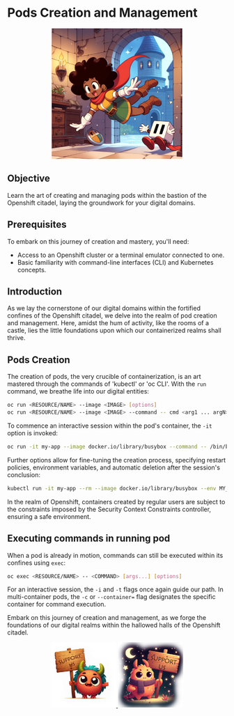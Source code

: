 # Pods Creation and Management

<div style="text-align:center;">
  <img src="https://github.com/Vitrua/images/blob/main/openshift/createpod.jpg?raw=true" alt="pods_creation" width="300" height="300">
</div>

## Objective

Learn the art of creating and managing pods within the bastion of the Openshift citadel, laying the groundwork for your digital domains.

## Prerequisites

To embark on this journey of creation and mastery, you'll need:

- Access to an Openshift cluster or a terminal emulator connected to one.
- Basic familiarity with command-line interfaces (CLI) and Kubernetes concepts.

## Introduction

As we lay the cornerstone of our digital domains within the fortified confines of the Openshift citadel, we delve into the realm of pod creation and management. Here, amidst the hum of activity, like the rooms of a castle, lies the little foundations upon which our containerized realms shall thrive.

## Pods Creation

The creation of pods, the very crucible of containerization, is an art mastered through the commands of 'kubectl' or 'oc CLI'. With the `run` command, we breathe life into our digital entities:
```bash
oc run <RESOURCE/NAME> --image <IMAGE> [options]
oc run <RESOURCE/NAME> --image <IMAGE> --command -- cmd <arg1 ... argN>
```
To commence an interactive session within the pod's container, the `-it` option is invoked:
```bash
oc run -it my-app --image docker.io/library/busybox --command -- /bin/bash
```
Further options allow for fine-tuning the creation process, specifying restart policies, environment variables, and automatic deletion after the session's conclusion:
```bash
kubectl run -it my-app --rm --image docker.io/library/busybox --env MY_PASSWORD=P455w@rd --restart Never --command -- date
```
In the realm of Openshift, containers created by regular users are subject to the constraints imposed by the Security Context Constraints controller, ensuring a safe environment.

## Executing commands in running pod

When a pod is already in motion, commands can still be executed within its confines using `exec`:
```bash
oc exec <RESOURCE/NAME> -- <COMMAND> [args...] [options]
```
For an interactive session, the `-i` and `-t` flags once again guide our path. In multi-container pods, the `-c` or `--container=` flag designates the specific container for command execution.

Embark on this journey of creation and management, as we forge the foundations of our digital realms within the hallowed halls of the Openshift citadel.

<div style="text-align:center;">
  <a href="https://patreon.com/Vitrua">
    <img src="https://github.com/Vitrua/images/blob/main/others/supportmonlight.png?raw=true#only-light" alt="wiz" width="150" height="150">
    <img src="https://github.com/Vitrua/images/blob/main/others/supportmon.png?raw=true#only-dark" alt="wiz" width="150" height="150">
  </a>
</div>